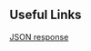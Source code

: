 ## Useful Links

[JSON response](https://medium.com/@vivek_syngh/http-response-in-golang-4ca1b3688d6)